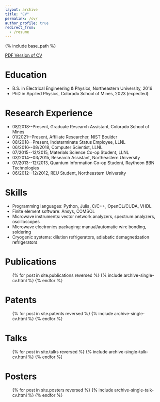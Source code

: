 ```yaml
---
layout: archive
title: "CV"
permalink: /cv/
author_profile: true
redirect_from:
  - /resume
---
```


{% include base_path %}

[PDF Version of CV](https://nmaterise.github.io/files/nrm_cv_abbrv_230222.pdf)

Education
======
* B.S. in Electrical Engineering & Physics, Northeastern University, 2016
* PhD in Applied Physics, Colorado School of Mines, 2023 (expected)

Research Experience
======
* 08/2018--Present, Graduate Research Assistant, Colorado School of Mines
* 01/2021--Present, Affiliate Researcher, NIST Boulder
* 08/2018--Present, Indeterminate Status Employee, LLNL
* 06/2016--08/2018, Computer Scientist, LLNL
* 07/2015--12/2015, Materials Science Co-op Student, LLNL
* 03/2014--03/2015, Research Assistant, Northeastern University
* 07/2013--12/2013, Quantum Information Co-op Student, Raytheon BBN Technologies
* 06/2012--12/2012, REU Student, Northeastern University

Skills
======
* Programming languages: Python, Julia, C/C++, OpenCL/CUDA, VHDL
* Finite element software: Ansys, COMSOL
* Microwave instruments: vector network analyzers, spectrum analyzers,
  oscilloscopes 
* Microwave electronics packaging: manual/automatic wire bonding, soldering
* Cryogenic systems: dilution refrigerators, adiabatic demagnetization
  refrigerators
  
Publications
======
  <ul>{% for post in site.publications reversed %}
    {% include archive-single-cv.html %}
  {% endfor %}</ul>

Patents
======
  <ul>{% for post in site.patents reversed %}
    {% include archive-single-cv.html %}
  {% endfor %}</ul>
  
Talks
======
  <ul>{% for post in site.talks reversed %}
    {% include archive-single-talk-cv.html %}
  {% endfor %}</ul>

Posters
======
  <ul>{% for post in site.posters reversed %}
    {% include archive-single-talk-cv.html %}
  {% endfor %}</ul>
<!---
Teaching
======
  <ul>{% for post in site.teaching %}
    {% include archive-single-cv.html %}
  {% endfor %}</ul>
  
Service and leadership
======
* Currently signed in to 43 different slack teams
-->
